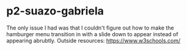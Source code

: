 # p2-suazo-gabriela
The only issue I had was that I couldn't figure out how to make the hamburger menu transition in with a slide down to appear instead of appearing abrubtly.
Outside resources: https://www.w3schools.com/
